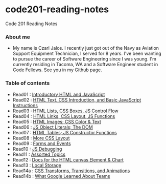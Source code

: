 # code201-reading-notes #
Code 201 Reading Notes

### About me ###
* My name is Czarl Jalos. I recently just got out of the Navy as Aviation Support Equipment Technician, I served for 8 years. I've been wanting to pursue the career of Software Engineering since I was young. I'm currently residing in Tacoma, WA and a Software Engineer student in Code Fellows. See you in my Github page.

### Table of contents ###

* Read01  : [Introductory HTML and JavaScript](https://cfjalos.github.io/code201-reading-notes/class-01)
* Read02  : [HTML Text, CSS Introduction, and Basic JavaScript Instructions](https://cfjalos.github.io/code201-reading-notes/class-02)
* Read03  : [HTML Lists, CSS Boxes, JS Control Flow]()
* Read04  : [HTML Links, CSS Layout, JS Functions]()
* Read05  : [HTML Images; CSS Color & Text]()
* Read06  : [JS Object Literals; The DOM]()
* Read07  : [HTML Tables; JS Constructor Functions]()
* Read08  : [More CSS Layout]()
* Read09  : [Forms and Events]()
* Read10  : [JS Debugging]()
* Read11  : [Assorted Topics]()
* Read12  : [Docs for the HTML canvas Element & Chart]()
* Read13  : [Local Storage]()
* Read14a : [CSS Transforms, Transitions, and Animations]()
* Read14b : [What Google Learned About Teams]()
